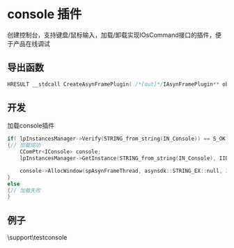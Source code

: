 # console 插件  

创建控制台，支持键盘/鼠标输入，加载/卸载实现IOsCommand接口的插件，便于产品在线调试  

## 导出函数  
```c++  
HRESULT __stdcall CreateAsynFramePlugin( /*[out]*/IAsynFramePlugin** object )    
```  

## 开发  
加载console插件
```c++  
if( lpInstancesManager->Verify(STRING_from_string(IN_Console)) == S_OK )
{// 加载成功
    CComPtr<IConsole> console;
    lpInstancesManager->GetInstance(STRING_from_string(IN_Console), IID_IConsole, (void**)&console);

    console->AllocWindow(spAsynFrameThread, asynsdk::STRING_EX::null, 3, 0); //创建控制台
}
else
{// 加载失败
}
```  

## 例子  
\support\testconsole  